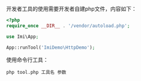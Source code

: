 开发者工具的使用需要开发者自建php文件，内容如下：

```php
<?php
require_once __DIR__ . '/vendor/autoload.php';

use Imi\App;

App::runTool('ImiDemo\HttpDemo');
```

使用命令行工具：

```
php tool.php 工具名 参数
```